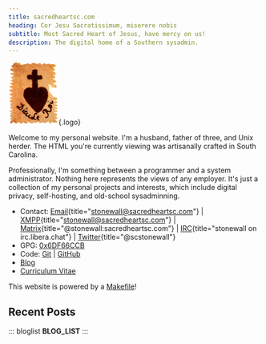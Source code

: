 ```yaml
---
title: sacredheartsc.com
heading: Cor Jesu Sacratissimum, miserere nobis
subtitle: Most Sacred Heart of Jesus, have mercy on us!
description: The digital home of a Southern sysadmin.
---
```


![](sacredheart.png "Sacred Heart"){.logo}

Welcome to my personal website. I'm a husband, father of three, and Unix herder.
The HTML you're currently viewing was artisanally crafted in South Carolina.

Professionally, I'm something between a programmer and a system administrator.
Nothing here represents the views of any employer. It's just a collection of my
personal projects and interests, which include digital privacy, self-hosting,
and old-school sysadminning.

- Contact:
  [Email](mailto:stonewall@sacredheartsc.com){title="stonewall@sacredheartsc.com"} |
  [XMPP](xmpp:stonewall@sacredheartsc.com?message){title="stonewall@sacredheartsc.com"} |
  [Matrix](https://matrix.to/#/@stonewall:sacredheartsc.com){title="@stonewall:sacredheartsc.com"} |
  [IRC](ircs://irc.libera.chat/stonewall,isnick){title="stonewall on irc.libera.chat"} |
  [Twitter](https://twitter.com/scstonewall){title="@scstonewall"}
- GPG: [0x6DF66CCB](/gpg.asc)
- Code:
  [Git](https://git.sacredheartsc.com/) |
  [GitHub](https://github.com/sacredheartsc)
- [Blog](/blog/)
- [Curriculum Vitae](/cv/)

This website is powered by a [Makefile](https://git.sacredheartsc.com/www/about/)!

## Recent Posts

::: bloglist
__BLOG_LIST__
:::
